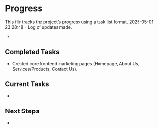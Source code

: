# Progress

This file tracks the project's progress using a task list format.
2025-05-01 23:28:48 - Log of updates made.

*

## Completed Tasks

*   Created core frontend marketing pages (Homepage, About Us, Services/Products, Contact Us).

## Current Tasks

*   

## Next Steps

*